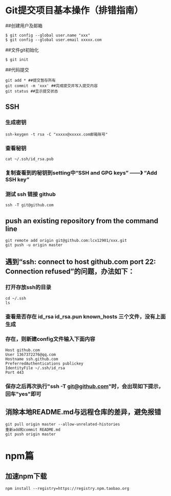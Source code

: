 # Git提交项目基本操作（排错指南）
##创建用户及邮箱
```
$ git config --global user.name "xxx"
$ git config --global user.email xxxxx.com
```
##文件git初始化
```
$ git init
```
##代码提交
```
git add * ##提交暂存所有
git commit -m 'xxx' ##完成提交并写入提交内容
git status ##显示提交状态
```
## SSH
### 生成密钥
```
ssh-keygen -t rsa -C "xxxxx@xxxxx.com邮箱账号" 
```
### 查看秘钥
```
cat ~/.ssh/id_rsa.pub
```
### 复制查看到的秘钥到setting中“SSH and GPG keys” ——》 “Add SSH key”
### 测试 ssh 链接 github
```
ssh -T git@github.com
```
## push an existing repository from the command line
```
git remote add origin git@github.com:lcx12901/xxx.git
git push -u origin master
```
## 遇到“ssh: connect to host github.com port 22: Connection refused”的问题，办法如下：
### 打开存放ssh的目录
```
cd ~/.ssh
ls
```
### 查看是否存在 id_rsa   id_rsa.pun  known_hosts 三个文件，没有上面生成
### 存在，则新建config文件输入下面内容
```
Host github.com
User 1367372276@qq.com
Hostname ssh.github.com
PreferredAuthentications publickey
IdentityFile ~/.ssh/id_rsa
Port 443
```
### 保存之后再次执行"ssh -T git@github.com"时，会出现如下提示，回车"yes"即可

## 消除本地README.md与远程仓库的差异，避免报错
```
git pull origin master --allow-unrelated-histories
重新add和commit README.md
git push origin master
```


# npm篇
## 加速npm下载
```
npm install --registry=https://registry.npm.taobao.org
```

